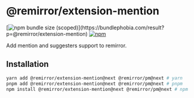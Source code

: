 # @remirror/extension-mention

[![npm bundle size (scoped)](https://img.shields.io/bundlephobia/minzip/@remirror/extension-mention.svg?)](https://bundlephobia.com/result?p=@remirror/extension-mention) [![npm](https://img.shields.io/npm/dm/@remirror/extension-mention.svg?&logo=npm)](https://www.npmjs.com/package/@remirror/extension-mention)

Add mention and suggesters support to remirror.

## Installation

```bash
yarn add @remirror/extension-mention@next @remirror/pm@next # yarn
pnpm add @remirror/extension-mention@next @remirror/pm@next # pnpm
npm install @remirror/extension-mention@next @remirror/pm@next # npm
```

